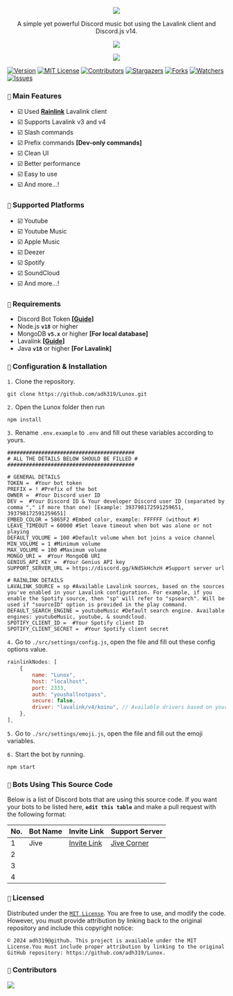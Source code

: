 <p align="center">
<img src="https://capsule-render.vercel.app/api?type=waving&color=gradient&height=200&section=header&text=Lunox&fontSize=80&fontAlignY=35&animation=twinkling&fontColor=gradient"/> 
</p>

<p align="center"> 
  A simple yet powerful Discord music bot using the Lavalink client and Discord.js v14.
</p>

<p align="center"> 
  <a href="https://ko-fi.com/enourdev" target="_blank"> <img src="https://ko-fi.com/img/githubbutton_sm.svg"/> </a>
</p>

<p align="center"> 
  <a href="https://discord.gg/xhTVzbS5NU" target="_blank"> <img src="https://discordapp.com/api/guilds/1056011738950156359/widget.png?style=banner2"/> </a>
</p>

[![Version][version-shield]](version-url) [![MIT License][license-shield]][license-url] [![Contributors][contributors-shield]][contributors-url] [![Stargazers][stars-shield]][stars-url] [![Forks][forks-shield]][forks-url] [![Watchers][watchers-shield]][watchers-url] [![Issues][issues-shield]][issues-url]

### `📢` Main Features

-   ☑️ Used **[Rainlink](https://www.npmjs.com/package/rainlink)** Lavalink client
-   ☑️ Supports Lavalink v3 and v4
-   ☑️ Slash commands
-   ☑️ Prefix commands **[Dev-only commands]**
-   ☑️ Clean UI
-   ☑️ Better performance
-   ☑️ Easy to use
-   ☑️ And more...!

### `🎵` Supported Platforms

-   ☑️ Youtube
-   ☑️ Youtube Music
-   ☑️ Apple Music
-   ☑️ Deezer
-   ☑️ Spotify
-   ☑️ SoundCloud
-   ☑️ And more...!

### `📌` Requirements

-   Discord Bot Token **[[Guide](https://discordjs.guide/preparations/setting-up-a-bot-application.html#creating-your-bot)]**
-   Node.js **`v18`** or higher
-   MongoDB **`v5.x`** or higher **[For local database]**
-   Lavalink **[[Guide](https://lavalink.dev/)]**
-   Java **`v18`** or higher **[For Lavalink]**

### `🚀` Configuration & Installation

`1.` Clone the repository.

```
git clone https://github.com/adh319/Lunox.git
```

`2.` Open the Lunox folder then run

```
npm install
```

`3.` Rename `.env.example` to `.env` and fill out these variables according to yours.

```
#########################################
# ALL THE DETAILS BELOW SHOULD BE FILLED #
#########################################

# GENERAL DETAILS
TOKEN =  #Your bot token
PREFIX = ! #Prefix of the bot
OWNER =  #Your Discord user ID
DEV =  #Your Discord ID & Your developer Discord user ID (separated by comma "," if more than one) [Example: 393798172591259651, 393798172591259651]
EMBED_COLOR = 5865F2 #Embed color, example: FFFFFF (without #)
LEAVE_TIMEOUT = 60000 #Set leave timeout when bot was alone or not playing
DEFAULT_VOLUME = 100 #Default volume when bot joins a voice channel
MIN_VOLUME = 1 #Minimum volume
MAX_VOLUME = 100 #Maximum volume
MONGO_URI =  #Your MongoDB URI
GENIUS_API_KEY =  #Your Genius API key
SUPPORT_SERVER_URL = https://discord.gg/kNdSkHchzH #Support server url

# RAINLINK DETAILS
LAVALINK_SOURCE = sp #Available Lavalink sources, based on the sources you've enabled in your Lavalink configuration. For example, if you enable the Spotify source, then "sp" will refer to "spsearch". Will be used if "sourceID" option is provided in the play command.
DEFAULT_SEARCH_ENGINE = youtubeMusic #Default search engine. Available engines: youtubeMusic, youtube, & soundcloud.
SPOTIFY_CLIENT_ID =  #Your Spotify client ID
SPOTIFY_CLIENT_SECRET =  #Your Spotify client secret
```

`4.` Go to `./src/settings/config.js`, open the file and fill out these config options value.

```js
rainlinkNodes: [
    {
        name: "Lunox",
        host: "localhost",
        port: 2333,
        auth: "youshallnotpass",
        secure: false,
        driver: "lavalink/v4/koinu", // Available drivers based on your Lavalink version: https://github.com/RainyXeon/Rainlink#-drivers
    },
],
```

`5.` Go to `./src/settings/emoji.js`, open the file and fill out the emoji variables.

`6.` Start the bot by running.

```
npm start
```

### `🤖` Bots Using This Source Code

Below is a list of Discord bots that are using this source code. If you want your bots to be listed here, **`edit this table`** and make a pull request with the following format:

| No. | Bot Name           | Invite Link                                   | Support Server                                 |
|-----|--------------------|-----------------------------------------------|------------------------------------------------|
| 1   | Jive  | [Invite Link](https://discord.com/oauth2/authorize?client_id=1019954630551158934)   | [Jive Corner](https://discord.gg/kNdSkHchzH)  |
| 2   |   |    |   |
| 3   |   |    |   |
| 4   |   |    |   |

### `🔐` Licensed

Distributed under the [`MIT License`](https://github.com/adh319/Lunox/blob/main/LICENSE). You are free to use, and modify the code. However, you must provide attribution by linking back to the original repository and include this copyright notice:
```
© 2024 adh319@github. This project is available under the MIT License.You must include proper attribution by linking to the original GitHub repository: https://github.com/adh319/Lunox.
```

### `👥` Contributors

<a href="https://github.com/adh319/Lunox/graphs/contributors">
  <img src="https://contributors-img.web.app/image?repo=adh319/Lunox" />
</a>

[version-shield]: https://img.shields.io/github/package-json/v/adh319/Lunox?style=for-the-badge
[contributors-shield]: https://img.shields.io/github/contributors/adh319/Lunox.svg?style=for-the-badge
[contributors-url]: https://github.com/adh319/Lunox/graphs/contributors
[forks-shield]: https://img.shields.io/github/forks/adh319/Lunox.svg?style=for-the-badge
[forks-url]: https://github.com/adh319/Lunox/network/members
[watchers-shield]: https://img.shields.io/github/watchers/adh319/Lunox?style=for-the-badge
[watchers-url]: https://github.com/adh319/Lunox
[stars-shield]: https://img.shields.io/github/stars/adh319/Lunox.svg?style=for-the-badge
[stars-url]: https://github.com/adh319/Lunox/stargazers
[issues-shield]: https://img.shields.io/github/issues/adh319/Lunox.svg?style=for-the-badge
[issues-url]: https://github.com/adh319/Lunox/issues
[license-shield]: https://img.shields.io/github/license/adh319/Lunox.svg?style=for-the-badge
[license-url]: https://github.com/adh319/Lunox/blob/main/LICENSE
[spon-img]: https://media.discordapp.net/attachments/979364157541462066/982734017671606322/Vultr_Logo_Download_Vector.png
